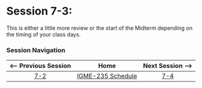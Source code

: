 # Session 7-3:

This is either a little more review or the start of the Midterm depending on the timing of your class days.


### Session Navigation

| <-- Previous Session |               Home                  | Next Session --> |
|:--------------------:|:-----------------------------------:|:----------------:|
|  [7-2](7-2.md)       | [IGME-235 Schedule](../schedule.md) |   [7-4](7-4.md)  |
